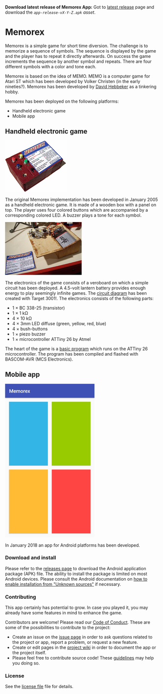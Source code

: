 **Download latest release of Memorex App:** Got to [latest release][] page and download the *`app-release-vX-Y-Z.apk` asset*.

[latest release]: https://github.com/dhebbeker/memorex-android/releases/latest "latest release on GitHub"

# Memorex

Memorex is a simple game for short time diversion. The challenge is to memorize a sequence of symbols. The sequence is displayed by the game and the player has to repeat it directly afterwards. On success the game increments the sequence by another symbol and repeats. There are four different symbols with a color and tone each.

Memorex is based on the idea of MEMO. MEMO is a computer game for Atari ST which has been developed by Volker Christen (in the early nineties?). Memorex has been developed by [David Hebbeker](https://david.hebbeker.info/) as a tinkering hobby.

Memorex has been deployed on the following platforms:

-   Handheld electronic game
-   Mobile app

## Handheld electronic game

[![game seen from the side](documentation/res/pseite.jpg)](documentation/res/seite.jpg)

The original Memorex implementation has been developed in January 2005 as a handheld electronic game. It is made of a wooden box with a panel on top. The player uses four colored buttons which are accompanied by a corresponding colored LED. A buzzer plays a tone for each symbol.

[![game with open case](documentation/res/popen.jpg)](documentation/res/open.jpg)

The electronics of the game consists of a veroboard on which a simple circuit has been deployed. A 4.5-volt lantern battery provides enough energy to play seemingly infinite games. The [circuit diagram](documentation/res/plan.jpg) has been created with Target 3001!. The electronics consists of the following parts:

-   1 × BC 338-25 (transistor)
-   1 × 1 kΩ
-   4 × 10 kΩ
-   4 × 3mm LED diffuse (green, yellow, red, blue)
-   4 × bush-buttons
-   1 × piezo buzzer
-   1 × microcontroller ATTiny 26 by Atmel

The heart of the game is a [basic program](documentation/res/memorex06.bas) which runs on the ATTiny 26 microcontroller. The program has been compiled and flashed with BASCOM-AVR (MCS Electronics).

## Mobile app

![screenshot of the app](documentation/res/memorex-app.jpg)

In January 2018 an app for Android platforms has been developed.

### Download and install

Please refer to the [releases page][1] to download the Android application package (APK) file. The ability to install the package is limited on most Android devices. Please consult the Android documentation on [how to enable installation from "Unknown sources"][2] if necessary.

[1]: https://github.com/dhebbeker/memorex-android/releases "release page on GitHub"
[2]: https://developer.android.com/distribute/marketing-tools/alternative-distribution.html#unknown-sources "User opt-in for installing unknown apps"

### Contributing

This app certainly has potential to grow. In case you played it, you may already have some features in mind to enhance the game.

Contributors are welcome! Please read our [Code of Conduct][6]. These are some of the possibilities to contribute to the project:

* Create an issue on the [issue page][3] in order to ask questions related to the project or app, report a problem, or request a new feature.
* Create or edit pages in the [project wiki][4] in order to document the app or the project itself.
* Please feel free to contribute source code! These [guidelines][5] may help you doing so.

[3]: https://github.com/dhebbeker/memorex-android/issues "issue page on GitHub"
[4]: https://github.com/dhebbeker/memorex-android/wiki "wiki page on GitHub"
[5]: CONTRIBUTING.md "project specific contribution guidelines"
[6]: CODE_OF_CONDUCT.md "project specific code of conduct"

### License

See the [license file](LICENSE) file for details.